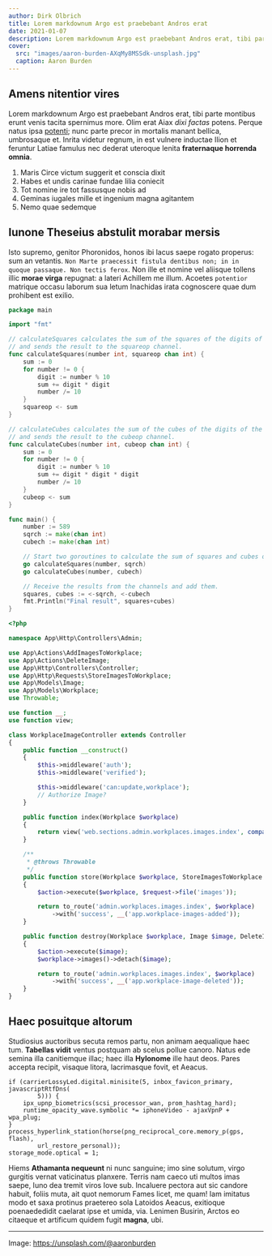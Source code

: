 ```yaml
---
author: Dirk Olbrich
title: Lorem markdownum Argo est praebebant Andros erat
date: 2021-01-07
description: Lorem markdownum Argo est praebebant Andros erat, tibi parte montibus erunt venis tacita spernimus more.
cover:
  src: "images/aaron-burden-AXqMy8MSSdk-unsplash.jpg"
  caption: Aaron Burden
---
```


## Amens nitentior vires

Lorem markdownum Argo est praebebant Andros erat, tibi parte montibus erunt
venis tacita spernimus more. Olim erat Aiax *dixi factas* potens. Perque natus
ipsa [potenti](http://fugias.com/illa.php); nunc parte precor in mortalis manant
bellica, umbrosaque et. Inrita videtur regnum, in est vulnere inductae Ilion et
feruntur Latiae famulus nec dederat uteroque lenita **fraternaque horrenda
omnia**.

1. Maris Circe victum suggerit et conscia dixit
2. Habes et undis carinae fundae lilia coniecit
3. Tot nomine ire tot fassusque nobis ad
4. Geminas iugales mille et ingenium magna agitantem
5. Nemo quae sedemque

## Iunone Theseius abstulit morabar mersis

Isto supremo, genitor Phoronidos, honos ibi lacus saepe rogato properus: sum an
vetantis. `Non Marte praecessit fistula dentibus non; in in quoque passaque. Non
tectis ferox`. Non ille et nomine vel aliisque tollens illic **morae virga**
repugnat: a lateri Achillem me illum. Acoetes `potentior` matrique occasu laborum
sua letum Inachidas irata cognoscere quae dum prohibent est exilio.

```go {linenos=table,hl_lines=["5-7"],linenostart=199}
package main

import "fmt"

// calculateSquares calculates the sum of the squares of the digits of the given number
// and sends the result to the squareop channel.
func calculateSquares(number int, squareop chan int) {
	sum := 0
	for number != 0 {
		digit := number % 10
		sum += digit * digit
		number /= 10
	}
	squareop <- sum
}

// calculateCubes calculates the sum of the cubes of the digits of the given number
// and sends the result to the cubeop channel.
func calculateCubes(number int, cubeop chan int) {
	sum := 0
	for number != 0 {
		digit := number % 10
		sum += digit * digit * digit
		number /= 10
	}
	cubeop <- sum
}

func main() {
	number := 589
	sqrch := make(chan int)
	cubech := make(chan int)

	// Start two goroutines to calculate the sum of squares and cubes of the digits.
	go calculateSquares(number, sqrch)
	go calculateCubes(number, cubech)

	// Receive the results from the channels and add them.
	squares, cubes := <-sqrch, <-cubech
	fmt.Println("Final result", squares+cubes)
}
```

```php
<?php

namespace App\Http\Controllers\Admin;

use App\Actions\AddImagesToWorkplace;
use App\Actions\DeleteImage;
use App\Http\Controllers\Controller;
use App\Http\Requests\StoreImagesToWorkplace;
use App\Models\Image;
use App\Models\Workplace;
use Throwable;

use function __;
use function view;

class WorkplaceImageController extends Controller
{
    public function __construct()
    {
        $this->middleware('auth');
        $this->middleware('verified');

        $this->middleware('can:update,workplace');
        // Authorize Image?
    }

    public function index(Workplace $workplace)
    {
        return view('web.sections.admin.workplaces.images.index', compact('workplace'));
    }

    /**
     * @throws Throwable
     */
    public function store(Workplace $workplace, StoreImagesToWorkplace $request, AddImagesToWorkplace $action)
    {
        $action->execute($workplace, $request->file('images'));

        return to_route('admin.workplaces.images.index', $workplace)
            ->with('success', __('app.workplace-images-added'));
    }

    public function destroy(Workplace $workplace, Image $image, DeleteImage $action)
    {
        $action->execute($image);
        $workplace->images()->detach($image);

        return to_route('admin.workplaces.images.index', $workplace)
            ->with('success', __('app.workplace-image-deleted'));
    }
}
```

## Haec posuitque altorum

Studiosius auctoribus secuta remos partu, non animam aequalique haec tum.
**Tabellas vidit** ventus postquam ab scelus pollue canoro. Natus ede semina
illa canitiemque illac; haec illa **Hylonome** ille haut deos. Pares accepta
recipit, visaque litora, lacrimasque fovit, et Aeacus.

```
if (carrierLossyLed.digital.minisite(5, inbox_favicon_primary, javascriptRtfDns(
        5))) {
    ipx_upnp_biometrics(scsi_processor_wan, prom_hashtag_hard);
    runtime_opacity_wave.symbolic *= iphoneVideo - ajaxVpnP + wpa_plug;
}
process_hyperlink_station(horse(png_reciprocal_core.memory_p(gps, flash),
        url_restore_personal));
storage_mode.optical = 1;
```

Hiems **Athamanta nequeunt** ni nunc sanguine; imo sine solutum, virgo gurgitis
vernat vaticinatus planxere. Terris nam caeco uti multos imas saepe, Iuno dea
tremit viros Iove sub. Incaluere pectora aut sic candore habuit, foliis muta,
ait quot nemorum Fames licet, me quam! Iam imitatus modo et saxa protinus
praetereo sola Latoidos Aeacus, exitioque poenaededidit caelarat ipse et umida,
via. Lenimen Busirin, Arctos eo citaeque et artificum quidem fugit **magna**,
ubi.

---

Image: https://unsplash.com/@aaronburden